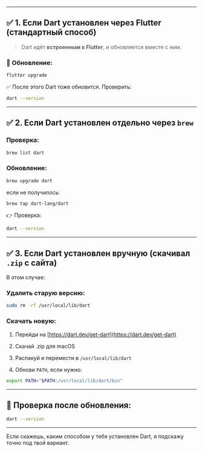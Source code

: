 
---

## ✅ 1. Если Dart установлен через Flutter (стандартный способ)

> Dart идёт **встроенным в Flutter**, и обновляется вместе с ним.

### 🔧 Обновление:

```bash
flutter upgrade
```

✅ После этого Dart тоже обновится. Проверить:

```bash
dart --version
```

---

## ✅ 2. Если Dart установлен отдельно через `brew`

### Проверка:

```bash
brew list dart
```

### Обновление:

```bash
brew upgrade dart
```
если не получилось:
```bash
brew tap dart-lang/dart
```

👉 Проверка:

```bash
dart --version
```

---

## ✅ 3. Если Dart установлен вручную (скачивал `.zip` с сайта)

В этом случае:

### Удалить старую версию:

```bash
sudo rm -rf /usr/local/lib/dart
```

### Скачать новую:

1. Перейди на [https://dart.dev/get-dart](https://dart.dev/get-dart)
    
2. Скачай .zip для macOS
    
3. Распакуй и перемести в `/usr/local/lib/dart`
    
4. Обнови `PATH`, если нужно:
    

```bash
export PATH="$PATH:/usr/local/lib/dart/bin"
```

---

## 🔁 Проверка после обновления:

```bash
dart --version
```

---

Если скажешь, каким способом у тебя установлен Dart, я подскажу точно под твой вариант.